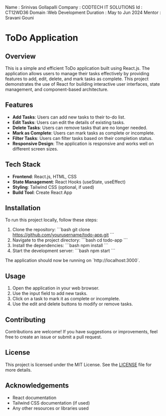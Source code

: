 Name : Srinivas Gollapalli
Company : CODTECH IT SOLUTIONS
Id : CT12WD36
Domain :Web Development
Duration : May to Jun 2024
Mentor : Sravani Gouni



# ToDo Application

## Overview

This is a simple and efficient ToDo application built using React.js. The application allows users to manage their tasks effectively by providing features to add, edit, delete, and mark tasks as complete. This project demonstrates the use of React for building interactive user interfaces, state management, and component-based architecture.

## Features

- **Add Tasks**: Users can add new tasks to their to-do list.
- **Edit Tasks**: Users can edit the details of existing tasks.
- **Delete Tasks**: Users can remove tasks that are no longer needed.
- **Mark as Complete**: Users can mark tasks as complete or incomplete.
- **Filter Tasks**: Users can filter tasks based on their completion status.
- **Responsive Design**: The application is responsive and works well on different screen sizes.

## Tech Stack

- **Frontend**: React.js, HTML, CSS
- **State Management**: React Hooks (useState, useEffect)
- **Styling**: Tailwind CSS (optional, if used)
- **Build Tool**: Create React App

## Installation

To run this project locally, follow these steps:

1. Clone the repository:
   \`\`\`bash
   git clone https://github.com/yourusername/todo-app.git
   \`\`\`
2. Navigate to the project directory:
   \`\`\`bash
   cd todo-app
   \`\`\`
3. Install the dependencies:
   \`\`\`bash
   npm install
   \`\`\`
4. Start the development server:
   \`\`\`bash
   npm start
   \`\`\`

The application should now be running on \`http://localhost:3000\`.

## Usage

1. Open the application in your web browser.
2. Use the input field to add new tasks.
3. Click on a task to mark it as complete or incomplete.
4. Use the edit and delete buttons to modify or remove tasks.



## Contributing

Contributions are welcome! If you have suggestions or improvements, feel free to create an issue or submit a pull request.

## License

This project is licensed under the MIT License. See the [LICENSE](LICENSE) file for more details.

## Acknowledgements

- React documentation
- Tailwind CSS documentation (if used)
- Any other resources or libraries used
